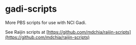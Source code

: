 # gadi-scripts

More PBS scripts for use with NCI Gadi.

See Raijin scripts at [https://github.com/mdchia/raijin-scripts](https://github.com/mdchia/raijin-scripts)


